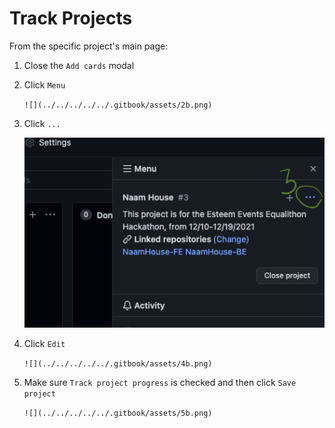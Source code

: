 # Track Projects

From the specific project's main page:

1. Close the `Add cards` modal
2.  Click `Menu`

    ``![](../../../../../.gitbook/assets/2b.png)``
3.  Click `...`

    ![](../../../../../.gitbook/assets/3b.png)
4.  Click `Edit`

    ``![](../../../../../.gitbook/assets/4b.png)``
5.  Make sure `Track project progress` is checked and then click `Save project`

    ``![](../../../../../.gitbook/assets/5b.png)``

